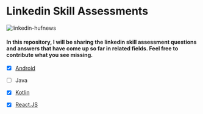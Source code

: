 # Linkedin Skill Assessments

![linkedin-hufnews](https://user-images.githubusercontent.com/70329389/148679060-a829349b-0560-4a35-82db-cd2d7475543a.gif)

#### In this  repository, I will be sharing the linkedin skill assessment questions and answers that have come up so far in related fields. Feel free to contribute what you see missing.

- [x] [Android](https://github.com/serkanalc/Linkedin-Skill-Assessments/tree/main/Android)
- [ ] Java
- [x] [Kotlin](https://github.com/serkanalc/Linkedin-Skill-Assessments/tree/main/Kotlin)
- [x] [React.JS](https://github.com/serkanalc/Linkedin-Skill-Assessments/tree/main/React)

